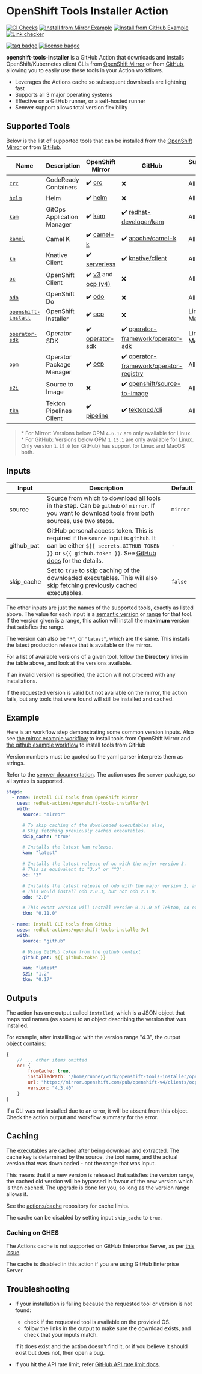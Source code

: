 # OpenShift Tools Installer Action

[![CI Checks](https://github.com/redhat-actions/openshift-tools-installer/workflows/CI%20Checks/badge.svg)](https://github.com/redhat-actions/openshift-tools-installer/actions?query=workflow%3A%22CI+Checks%22)
[![Install from Mirror Example](https://github.com/redhat-actions/openshift-tools-installer/actions/workflows/example_mirror.yml/badge.svg)](https://github.com/redhat-actions/openshift-tools-installer/actions/workflows/example_mirror.yml)
[![Install from GitHub Example](https://github.com/redhat-actions/openshift-tools-installer/actions/workflows/example_github.yml/badge.svg)](https://github.com/redhat-actions/openshift-tools-installer/actions/workflows/example_github.yml)
[![Link checker](https://github.com/redhat-actions/openshift-tools-installer/actions/workflows/link_checker.yml/badge.svg)](https://github.com/redhat-actions/openshift-tools-installer/actions/workflows/link_checker.yml)

[![tag badge](https://img.shields.io/github/v/tag/redhat-actions/openshift-tools-installer)](https://github.com/redhat-actions/openshift-tools-installer/tags)
[![license badge](https://img.shields.io/github/license/redhat-actions/openshift-tools-installer)](./LICENSE)

**openshift-tools-installer** is a GitHub Action that downloads and installs OpenShift/Kubernetes client CLIs from [OpenShift Mirror](https://mirror.openshift.com/pub/openshift-v4/clients/) or from [GitHub](https://github.com/), allowing you to easily use these tools in your Action workflows.

- Leverages the Actions cache so subsequent downloads are lightning fast
- Supports all 3 major operating systems
- Effective on a GitHub runner, or a self-hosted runner
- Semver support allows total version flexibility

## Supported Tools

Below is the list of supported tools that can be installed from the [OpenShift Mirror](https://mirror.openshift.com/pub/openshift-v4/clients/) or from [GitHub](https://github.com/).

| Name | Description | OpenShift Mirror | GitHub | Supported OS
| ---- | ----------- | --------- | ---------- | ----- |
| [`crc`](https://github.com/code-ready/crc) | CodeReady Containers | ✔️ [crc](https://mirror.openshift.com/pub/openshift-v4/x86_64/clients/crc/) | ❌ | All
| [`helm`](https://github.com/helm/helm) | Helm | ✔️ [helm](https://mirror.openshift.com/pub/openshift-v4/x86_64/clients/helm) | ❌ | All
| [`kam`](https://github.com/redhat-developer/kam) | GitOps Application Manager | ✔️ [kam](https://mirror.openshift.com/pub/openshift-v4/clients/kam/) | ✔️ [redhat-developer/kam](https://github.com/redhat-developer/kam) | All
| [`kamel`](https://github.com/apache/camel-k) | Camel K | ✔️ [camel-k](https://mirror.openshift.com/pub/openshift-v4/x86_64/clients/camel-k) | ✔️ [apache/camel-k](https://github.com/apache/camel-k) | All
| [`kn`](https://github.com/knative/client)| Knative Client | ✔️ [serverless](https://mirror.openshift.com/pub/openshift-v4/x86_64/clients/serverless) | ✔️ [knative/client](https://github.com/knative/client) | All
| [`oc`](https://github.com/openshift/oc) | OpenShift Client | ✔️ [v3](https://mirror.openshift.com/pub/openshift-v3/clients/) and [ocp (v4)](https://mirror.openshift.com/pub/openshift-v4/x86_64/clients/ocp/) | ❌ | All
| [`odo`](https://github.com/openshift/odo) | OpenShift Do | ✔️ [odo](https://mirror.openshift.com/pub/openshift-v4/x86_64/clients/odo/) | ❌ | All
| [`openshift-install`](https://github.com/openshift/installer) | OpenShift Installer | ✔️ [ocp](https://mirror.openshift.com/pub/openshift-v4/x86_64/clients/ocp/) | ❌ | Linux & MacOS
| [`operator-sdk`](https://github.com/operator-framework/operator-sdk) | Operator SDK | ✔️ [operator-sdk ](https://mirror.openshift.com/pub/openshift-v4/clients/operator-sdk) | ✔️ [operator-framework/operator-sdk](https://github.com/operator-framework/operator-sdk) | Linux & MacOS
| [`opm`](https://github.com/operator-framework/operator-registry) | Operator Package Manager | ✔️ [ocp](https://mirror.openshift.com/pub/openshift-v4/x86_64/clients/ocp/) | ✔️ [operator-framework/operator-registry](https://github.com/operator-framework/operator-registry) | All*️
| [`s2i`](https://github.com/openshift/source-to-image) | Source to Image| ❌ | ✔️ [openshift/source-to-image](https://github.com/openshift/source-to-image) | All
| [`tkn`](https://github.com/tektoncd/cli) | Tekton Pipelines Client | ✔️ [pipeline](https://mirror.openshift.com/pub/openshift-v4/x86_64/clients/pipeline) | ✔️ [tektoncd/cli](https://github.com/tektoncd/cli) | All

> *️ For Mirror: Versions below OPM `4.6.17` are only available for Linux.<br>
> *️ For GitHub: Versions below OPM `1.15.1` are only available for Linux. Only version `1.15.0` (on GitHub) has support for Linux and MacOS both.

## Inputs

| Input | Description | Default |
| ----- | ----------- | ------- |
| source | Source from which to download all tools in the step. Can be `github` or `mirror`. If you want to download tools from both sources, use two steps. | `mirror`
| github_pat | GitHub personal access token. This is required if the `source` input is `github`. It can be either `${{ secrets.GITHUB_TOKEN }}` or `${{ github.token }}`. See [GitHub docs](https://docs.github.com/en/actions/reference/authentication-in-a-workflow#about-the-github_token-secret) for the details. | -
| skip_cache | Set to `true` to skip caching of the downloaded executables. This will also skip fetching previously cached executables. | `false`

The other inputs are just the names of the supported tools, exactly as listed above. The value for each input is a [semantic version](https://docs.npmjs.com/cli/v6/using-npm/semver#versions) or [range](https://docs.npmjs.com/cli/v6/using-npm/semver#ranges) for that tool. If the version given is a range, this action will install the **maximum** version that satisfies the range.

The version can also be `"*"`, or `"latest"`, which are the same. This installs the latest production release that is available on the mirror.

For a list of available versions of a given tool, follow the **Directory** links in the table above, and look at the versions available.

If an invalid version is specified, the action will not proceed with any installations.

If the requested version is valid but not available on the mirror, the action fails, but any tools that were found will still be installed and cached.

## Example

Here is an workflow step demonstrating some common version inputs.
Also see [the mirror example workflow](./.github/workflows/example_mirror.yml) to install tools from OpenShift Mirror and [the github example workflow](./.github/workflows/example_github.yml) to install tools from GitHub

Version numbers must be quoted so the yaml parser interprets them as strings.

Refer to the [semver documentation](https://docs.npmjs.com/cli/v6/using-npm/semver#versions). The action uses the `semver` package, so all syntax is supported.

```yaml
steps:
  - name: Install CLI tools from OpenShift Mirror
    uses: redhat-actions/openshift-tools-installer@v1
    with:
      source: "mirror"

      # To skip caching of the downloaded executables also,
      # Skip fetching previously cached executables.
      skip_cache: "true"

      # Installs the latest kam release.
      kam: "latest"

      # Installs the latest release of oc with the major version 3.
      # This is equivalent to "3.x" or "^3".
      oc: "3"

      # Installs the latest release of odo with the major version 2, and the minor version 0.
      # This would install odo 2.0.3, but not odo 2.1.0.
      odo: "2.0"

      # This exact version will install version 0.11.0 of Tekton, no other version.
      tkn: "0.11.0"

  - name: Install CLI tools from GitHub
    uses: redhat-actions/openshift-tools-installer@v1
    with:
      source: "github"

      # Using GitHub token from the github context
      github_pat: ${{ github.token }}

      kam: "latest"
      s2i: "1.2"
      tkn: "0.17"
```

## Outputs
The action has one output called `installed`, which is a JSON object that maps tool names (as above) to an object describing the version that was installed.

For example, after installing `oc` with the version range "4.3", the output object contains:
```js
{
    // ... other items omitted
    oc: {
        fromCache: true,
        installedPath: "/home/runner/work/openshift-tools-installer/openshift-tools-installer/openshift-bin/oc",
        url: "https://mirror.openshift.com/pub/openshift-v4/clients/ocp/4.3.40/openshift-client-linux-4.3.40.tar.gz",
        version: "4.3.40"
    }
}
```

If a CLI was not installed due to an error, it will be absent from this object. Check the action output and workflow summary for the error.

## Caching
The executables are cached after being download and extracted. The cache key is determined by the source, the tool name, and the actual version that was downloaded - not the range that was input.

This means that if a new version is released that satisfies the version range, the cached old version will be bypassed in favour of the new version which is then cached. The upgrade is done for you, so long as the version range allows it.

See the [actions/cache](https://github.com/actions/cache) repository for cache limits.

The cache can be disabled by setting input `skip_cache` to `true`.

### Caching on GHES

The Actions cache is not supported on GitHub Enterprise Server, as per [this issue](https://github.com/actions/cache/issues/505).

The cache is disabled in this action if you are using GitHub Enterprise Server.

## Troubleshooting

- If your installation is failing because the requested tool or version is not found:
  - check if the requested tool is available on the provided OS.
  - follow the links in the output to make sure the download exists, and check that your inputs match.

  If it does exist and the action doesn't find it, or if you believe it should exist but does not, then open a bug.

- If you hit the API rate limit, refer [GitHub API rate limit docs](https://docs.github.com/en/rest/overview/resources-in-the-rest-api#rate-limiting).
